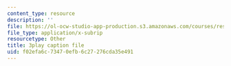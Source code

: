 ```yaml
---
content_type: resource
description: ''
file: https://ol-ocw-studio-app-production.s3.amazonaws.com/courses/res-6-012-introduction-to-probability-spring-2018/f02efa6c73470efb6c27276cda35e491_NInNhFm046w.srt
file_type: application/x-subrip
resourcetype: Other
title: 3play caption file
uid: f02efa6c-7347-0efb-6c27-276cda35e491
---
```

